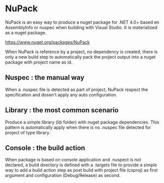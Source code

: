 # NuPack

NuPack is an easy way to produce a nuget package for .NET 4.0+ based en AssemblyInfo or nuspec when building with Visual Studio. It is materialized as a nuget package.

https://www.nuget.org/packages/NuPack

When NuPack is reference by a project, no dependency is created, there is only a new build step to automatically pack the project output into a nuget package with project name as id.

## Nuspec : the manual way
When a .nuspec file is detected as part of project, NuPack respect the specification and dosen't apply any auto configuration.

## Library : the most common scenario 
Produce a simple library (lib folder) with nuget package dependencies. This pattern is automatically apply when there is no .nuspec file detected for project of type library.

## Console : the build action
When package is based on console application and .nuspect is not declared, a build directory is defined with a .targets file to provide a simple way to add a build action step as post build with project file (csproj) as first argument and configuration (Debug/Release) as second.
